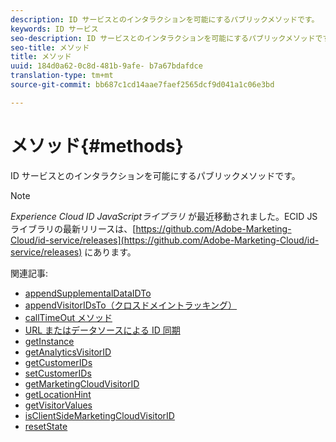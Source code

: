 ```yaml
---
description: ID サービスとのインタラクションを可能にするパブリックメソッドです。
keywords: ID サービス
seo-description: ID サービスとのインタラクションを可能にするパブリックメソッドです。
seo-title: メソッド
title: メソッド
uuid: 184d0a62-0c8d-481b-9afe- b7a67bdafdce
translation-type: tm+mt
source-git-commit: bb687c1cd14aae7faef2565dcf9d041a1c06e3bd

---
```



# メソッド{#methods}

ID サービスとのインタラクションを可能にするパブリックメソッドです。

>[!NOTE]
>
>*Experience Cloud ID JavaScriptライブラリ* が最近移動されました。ECID JS ライブラリの最新リリースは、[https://github.com/Adobe-Marketing-Cloud/id-service/releases](https://github.com/Adobe-Marketing-Cloud/id-service/releases) にあります。

関連記事:

+ [appendSupplementalDataIDTo](mcvid-appendsupplementaldataidto.md)
+ [appendVisitorIDsTo（クロスドメイントラッキング）](mcvid-appendvisitorid.md)
+ [callTimeOut メソッド](mcvid-timeout-functions.md)
+ [URL またはデータソースによる ID 同期](mcvid-idsync.md)
+ [getInstance](mcvid-getinstance.md)
+ [getAnalyticsVisitorID](mcvid-getanalyticsvisitorid.md)
+ [getCustomerIDs](mcvid-getcustomerids.md)
+ [setCustomerIDs](mcvid-setcustomerids.md)
+ [getMarketingCloudVisitorID](mcvid-getmcvid.md)
+ [getLocationHint](mcvid-getlocationhint.md)
+ [getVisitorValues](mcvid-getvisitorvalues.md)
+ [isClientSideMarketingCloudVisitorID](mcvid-client-side-id.md)
+ [resetState](mcvid-resetstate.md)

